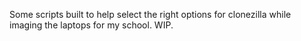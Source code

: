 
Some scripts built to help select the right options for clonezilla while imaging the laptops for my school. WIP. 
